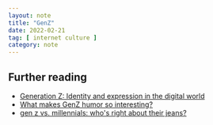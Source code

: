 ```yaml
---
layout: note
title: "GenZ"
date: 2022-02-21
tag: [ internet culture ]
category: note
---
```


## Further reading 

- [Generation Z: Identity and expression in the digital world](https://medium.com/@bvatere/generation-z-identity-and-expression-in-the-digital-world-50d2b28df829)
- [What makes GenZ humor so interesting?](https://www.youtube.com/watch?v=a1LyTThf7V0&t=515s)
- [gen z vs. millennials: who's right about their jeans?](https://www.youtube.com/watch?v=sXFWoPLIuB0)